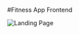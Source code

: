 #Fitness App Frontend

![Landing Page](https://github.com/cod3rcarl/fitness-app-frontend/public/landingPage.png "Landing Page")
